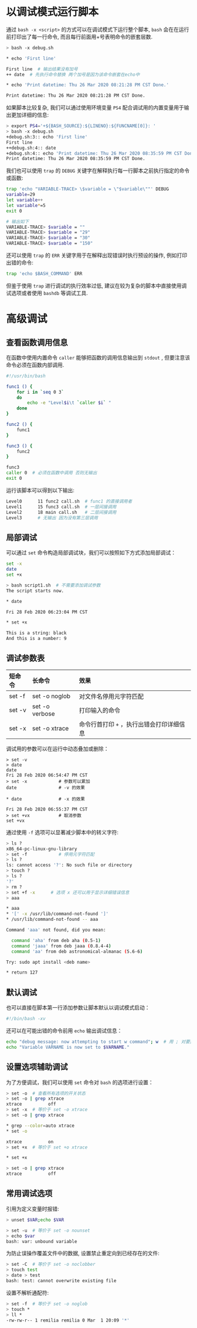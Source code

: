 # 以调试模式运行脚本
通过 `bash -x <script>` 的方式可以在调试模式下运行整个脚本, `bash` 会在在运行前打印出了每一行命令, 而且每行前面用+号表明命令的嵌套层数.

``` bash
> bash -x debug.sh 

* echo 'First line'

First line  # 输出结果没有加号
++ date  # 先执行命令替换 两个加号是因为该命令嵌套在echo中

* echo 'Print datetime: Thu 26 Mar 2020 08:21:28 PM CST Done.'

Print datetime: Thu 26 Mar 2020 08:21:28 PM CST Done.
```

如果脚本比较复杂, 我们可以通过使用环境变量 `PS4` 配合调试用的内置变量用于输出更加详细的信息:

``` bash
> export PS4='+${BASH_SOURCE}:${LINENO}:${FUNCNAME[0]}: '
> bash -x debug.sh 
+debug.sh:3:: echo 'First line'
First line
++debug.sh:4:: date
+debug.sh:4:: echo 'Print datetime: Thu 26 Mar 2020 08:35:59 PM CST Done.'
Print datetime: Thu 26 Mar 2020 08:35:59 PM CST Done.
```

我们也可以使用 `trap` 的 `DEBUG` 关键字在解释执行每一行脚本之前执行指定的命令或函数:

``` bash
trap 'echo "VARIABLE-TRACE> \$variable = \"$variable\""' DEBUG
variable=29
let variable++
let variable*=5
exit 0

# 输出如下
VARIABLE-TRACE> $variable = ""
VARIABLE-TRACE> $variable = "29"
VARIABLE-TRACE> $variable = "30"
VARIABLE-TRACE> $variable = "150"
```

还可以使用 `trap` 的 `ERR` 关键字用于在解释出现错误时执行预设的操作, 例如打印出错的命令:

``` bash
trap 'echo $BASH_COMMAND' ERR
```

但鉴于使用 `trap` 进行调试的执行效率过低, 建议在较为复杂的脚本中直接使用调试选项或者使用 `bashdb` 等调试工具.

# 高级调试

## 查看函数调用信息

在函数中使用内置命令 `caller` 能够把函数的调用信息输出到 `stdout` , 但要注意该命令必须在函数内部调用.

``` bash
#!/usr/bin/bash

func1 () {
    for i in `seq 0 3` 
    do
        echo -e "Level$i\t `caller $i` "
    done
}

func2 () {
    func1
}

func3 () {
    func2
}

func3
caller 0  # 必须在函数中调用 否则无输出
exit 0
```

运行该脚本可以得到以下输出:

``` bash
Level0      11 func2 call.sh  # func1 的直接调用者
Level1      15 func3 call.sh  # 一层间接调用
Level2      18 main call.sh   # 二层间接调用
Level3      # 无输出 因为没有第三层调用
```

## 局部调试

可以通过 `set` 命令构造局部调试块，我们可以按照如下方式添加局部调试：

``` bash
set -x
date
set +x
```

``` bash
> bash script1.sh  # 不需要添加调试参数
The script starts now. 

* date

Fri 28 Feb 2020 06:23:04 PM CST

* set +x

This is a string: black
And this is a number: 9
```

## 调试参数表

| 短命令 | 长命令 | 效果 |
| :-- | :-- | :-- |
| set -f | set -o noglob | 对文件名停用元字符匹配 |
| set -v | set -o verbose | 打印输入的命令 |
| set -x | set -o xtrace | 命令行首打印 `+` ，执行出错会打印详细信息 |

调试用的参数可以在运行中动态叠加或删除：

``` shell
> set -v
> date
date  
Fri 28 Feb 2020 06:54:47 PM CST
> set -x            # 参数可以累加
date                # -v 的效果

* date              # -x 的效果

Fri 28 Feb 2020 06:55:37 PM CST
> set +vx           # 取消参数
set +vx
```

通过使用 `-f` 选项可以显著减少脚本中的转义字符:

``` bash
> ls ?
x86_64-pc-linux-gnu-library
> set -f            # 停用元字符匹配
> ls ?
ls: cannot access '?': No such file or directory
> touch ?
> ls ?
'?'
> rm ?
> set +f -x      # 选项 x 还可以用于显示详细错误信息
> aaa

* aaa
* '[' -x /usr/lib/command-not-found ']'
* /usr/lib/command-not-found -- aaa

Command 'aaa' not found, did you mean:

  command 'aha' from deb aha (0.5-1)
  command 'jaaa' from deb jaaa (0.8.4-4)
  command 'aa' from deb astronomical-almanac (5.6-6)

Try: sudo apt install <deb name>

* return 127

```

## 默认调试

也可以直接在脚本第一行添加参数让脚本默认以调试模式启动：

``` bash
#!/bin/bash -xv
```

还可以在可能出错的命令前用 `echo` 输出调试信息：

``` bash
echo "debug message: now attempting to start w command"; w  # 用 ; 对要执行的命令排序
echo "Variable VARNAME is now set to $VARNAME."
```

## 设置选项辅助调试

为了方便调试，我们可以使用 `set` 命令对 `bash` 的选项进行设置：

``` bash
> set -o  # 查看所有选项的开关状态
> set -o | grep xtrace
xtrace          off
> set -x  # 等价于 set -o xtrace
> set -o | grep xtrace 

* grep --color=auto xtrace
* set -o

xtrace          on
> set +x  # 等价于 set +o xtrace

* set +x

> set -o | grep xtrace
xtrace          off
```

## 常用调试选项

引用为定义变量时报错:

``` bash
> unset $VAR;echo $VAR

> set -u  # 等价于 set -o nounset
> echo $var
bash: var: unbound variable
```

为防止误操作覆盖文件中的数据, 设置禁止重定向到已经存在的文件:

``` bash
> set -C  # 等价于 set -o noclobber
> touch test
> date > test
bash: test: cannot overwrite existing file
```

设置不解析通配符:

``` bash
> set -f  # 等价于 set -o noglob
> touch *
> ll *
-rw-rw-r-- 1 remilia remilia 0 Mar  1 20:09 '*'
```

